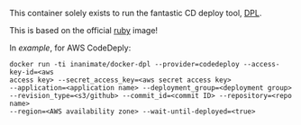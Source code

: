 This container solely exists to run the fantastic CD deploy tool,
[DPL](https://github.com/travis-ci/dpl).

This is based on the official
[ruby](https://hub.docker.com/_/ruby/) image!

In *example*, for AWS CodeDeply:

```
docker run -ti inanimate/docker-dpl --provider=codedeploy --access-key-id=<aws
access key> --secret_access_key=<aws secret access key>
--application=<application name> --deployment_group=<deployment group>
--revision_type=<s3/github> --commit_id=<commit ID> --repository=<repo name>
--region=<AWS availability zone> --wait-until-deployed=<true>
```
